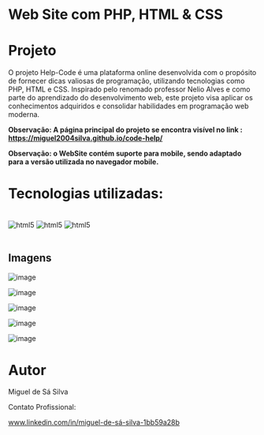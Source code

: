 # Web Site com PHP, HTML & CSS

# Projeto

O projeto Help-Code é uma plataforma online desenvolvida com o propósito de fornecer dicas valiosas de programação, utilizando tecnologias como PHP, HTML e CSS. Inspirado pelo renomado professor Nelio Alves e como parte do aprendizado do desenvolvimento web, este projeto visa aplicar os conhecimentos adquiridos e consolidar habilidades em programação web moderna.

<b> Observação: A página principal do projeto se encontra visível no link : https://miguel2004silva.github.io/code-help/ </b>

<b> Observação: o WebSite contém suporte para mobile, sendo adaptado para a versão utilizada no navegador mobile. </b>

# Tecnologias utilizadas:

<div style="display: inline_block"><br/>
<img align="center" alt="html5" src ="https://img.shields.io/badge/PHP-777BB4?style=for-the-badge&logo=php&logoColor=white"/>
<img align="center" alt="html5" src ="https://img.shields.io/badge/HTML-239120?style=for-the-badge&logo=html5&logoColor=white"/>
<img align="center" alt="html5" src ="https://img.shields.io/badge/CSS-239120?&style=for-the-badge&logo=css3&logoColor=white"/>
</div><br/>

## Imagens

![image](https://github.com/miguel2004silva/code-help/assets/133482502/eb14aedf-207c-4ff1-bf0b-2ae14a5c839e)

![image](https://github.com/miguel2004silva/code-help/assets/133482502/2edcf7fa-33b3-4956-ad0b-86d3f0fc36ab)

![image](https://github.com/miguel2004silva/code-help/assets/133482502/f244d330-0ad7-4d3e-bae3-d4da7241b720)

![image](https://github.com/miguel2004silva/code-help/assets/133482502/bd088f05-8b1a-4cd3-949d-86a01e04aed1)

![image](https://github.com/miguel2004silva/code-help/assets/133482502/0c8e3574-8cc8-487e-bc7d-7384b53a1123)

# Autor
Miguel de Sá Silva

Contato Profissional: 

www.linkedin.com/in/miguel-de-sá-silva-1bb59a28b











